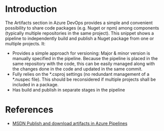 # Introduction
The Artifacts section in Azure DevOps provides a simple and convenient possibility to share code packages (e.g. Nuget or npm) among components (typically multiple repositories in the same project).
This snippet shows a pipeline to independently build and publish a Nuget package from one or multiple projects. It:
* Provides a simple approach for versioning: Major & minor version is manually specified in the pipeline. Because the pipeline is placed in the same repository with the code, this can be easily managed along with the changes done in the code and updated in the same commit.
* Fully relies on the *.csproj settings (no redundant management of a *.nuspec file). This should be reconsidered if multiple projects shall be included in a package.
* Has build and publish in separate stages in the pipeline

# References
* [MSDN Publish and download artifacts in Azure Pipelines](https://docs.microsoft.com/en-us/azure/devops/pipelines/artifacts/pipeline-artifacts)
